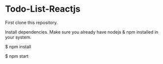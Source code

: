 # Todo-List-Reactjs
First clone this repository.

Install dependencies. Make sure you already have nodejs & npm installed in your system.

$ npm install 

$ npm start
